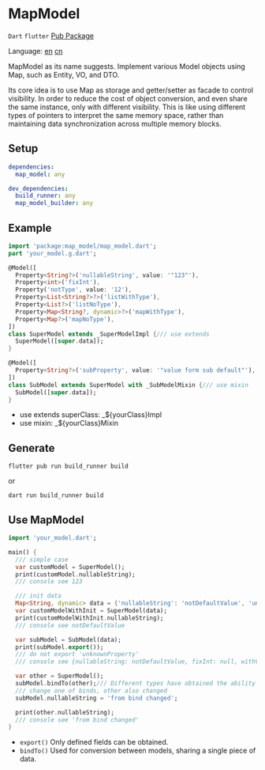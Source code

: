 # MapModel

`Dart` `flutter` [Pub Package](https://pub.dev/packages/map_model)

Language: [en](README.md) [cn](README-ZH_CN.md)

MapModel as its name suggests. Implement various Model objects using Map, such as Entity, VO, and DTO.

Its core idea is to use Map as storage and getter/setter as facade to control visibility.
In order to reduce the cost of object conversion, and even share the same instance, only with different visibility.
This is like using different types of pointers to interpret the same memory space, rather than maintaining data synchronization across multiple memory blocks.

## Setup

```yaml
dependencies:
  map_model: any

dev_dependencies:
  build_runner: any
  map_model_builder: any
```

## Example

```dart
import 'package:map_model/map_model.dart';
part 'your_model.g.dart';

@Model([
  Property<String?>('nullableString', value: '"123"'),
  Property<int>('fixInt'),
  Property('notType', value: '12'),
  Property<List<String?>?>('listWithType'),
  Property<List?>('listNoType'),
  Property<Map<String?, dynamic>?>('mapWithType'),
  Property<Map?>('mapNoType'),
])
class SuperModel extends _SuperModelImpl {/// use extends
  SuperModel([super.data]);
}

@Model([
  Property<String?>('subProperty', value: '"value form sub default"'),
])
class SubModel extends SuperModel with _SubModelMixin {/// use mixin
  SubModel([super.data]);
}


```

- use extends superClass: _${yourClass}Impl
- use mixin: _${yourClass}Mixin

## Generate

```shell
flutter pub run build_runner build
```
or

```shell
dart run build_runner build
```

## Use MapModel

```dart
import 'your_model.dart';

main() {
  /// simple case
  var customModel = SuperModel();
  print(customModel.nullableString);
  /// console see 123

  /// init data
  Map<String, dynamic> data = {'nullableString': 'notDefaultValue', 'unknownProperty': 'do not export'};
  var customModelWithInit = SuperModel(data);
  print(customModelWithInit.nullableString);
  /// console see notDefaultValue

  var subModel = SubModel(data);
  print(subModel.export());
  /// do not export 'unknownProperty'
  /// console see {nullableString: notDefaultValue, fixInt: null, withValueConvert: 12, listWithType: null, listNoType: null, mapWithType: null, mapNoType: null, subProperty: value form sub default}

  var other = SuperModel();
  subModel.bindTo(other);/// Different types have obtained the ability to synchronize data
  /// change one of binds, other also changed
  subModel.nullableString = 'from bind changed';

  print(other.nullableString);
  /// console see 'from bind changed'
}

```

- `export()` Only defined fields can be obtained.
- `bindTo()` Used for conversion between models, sharing a single piece of data.